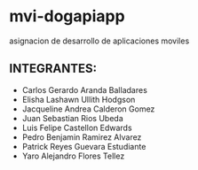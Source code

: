 # mvi-dogapiapp
asignacion de desarrollo de aplicaciones moviles

## INTEGRANTES:
+ Carlos Gerardo Aranda Balladares
+ Elisha Lashawn Ullith Hodgson
+ Jacqueline Andrea Calderon Gomez
+ Juan Sebastian Rios Ubeda
+ Luis Felipe Castellon Edwards
+ Pedro Benjamin Ramirez Alvarez
+ Patrick Reyes Guevara	Estudiante
+ Yaro Alejandro Flores Tellez
